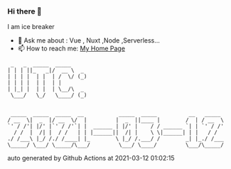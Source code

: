 ### Hi there 👋

I am ice breaker

- 💬 Ask me about : Vue , Nuxt ,Node ,Serverless...
- 📫 How to reach me: [My Home Page](https://icebreaker.top/)

```
 _   _  _____  _____     
| | | ||_   _|/  __ \  _ 
| | | |  | |  | /  \/ (_)
| | | |  | |  | |        
| |_| |  | |  | \__/\  _ 
 \___/   \_/   \____/ (_)
                         
                         
 _____  _____  _____  __           _____  _____          __   _____ 
/ __  \|  _  |/ __  \/  |         |  _  ||____ |        /  | / __  \
`' / /'| |/' |`' / /'`| |  ______ | |/' |    / / ______ `| | `' / /'
  / /  |  /| |  / /   | | |______||  /| |    \ \|______| | |   / /  
./ /___\ |_/ /./ /____| |_        \ |_/ /.___/ /        _| |_./ /___
\_____/ \___/ \_____/\___/         \___/ \____/         \___/\_____/
```

auto generated by Github Actions at 2021-03-12 01:02:15
